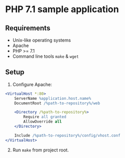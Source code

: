 # PHP 7.1 sample application

## Requirements

* Unix-like operating systems
* Apache
* PHP >= 7.1
* Command line tools `make` & `wget`

## Setup

1. Configure Apache:
```apache
<VirtualHost *:80>
    ServerName %application.host.name%
    DocumentRoot /%path-to-repository%/web

    <Directory /%path-to-repository%>
        Require all granted
        AllowOverride all
    </Directory>

    Include /%path-to-repository%/config/vhost.conf
</VirtualHost>
```
2. Run `make` from project root.
